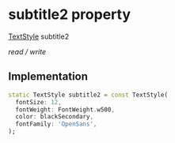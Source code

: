 


# subtitle2 property







[TextStyle](https://api.flutter.dev/flutter/painting/TextStyle-class.html) subtitle2
  
_<span class="feature">read / write</span>_






## Implementation

```dart
static TextStyle subtitle2 = const TextStyle(
  fontSize: 12,
  fontWeight: FontWeight.w500,
  color: blackSecondary,
  fontFamily: 'OpenSans',
);
```







